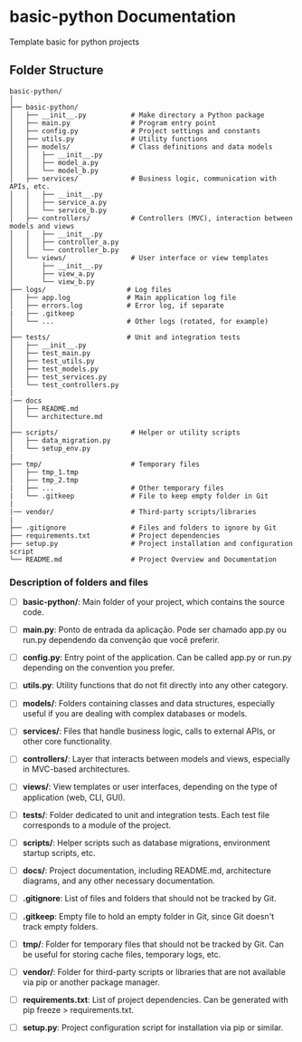 # basic-python Documentation

Template basic for python projects

## Folder Structure
```
basic-python/
│
├── basic-python/
│   ├── __init__.py           # Make directory a Python package
│   ├── main.py               # Program entry point
│   ├── config.py             # Project settings and constants
│   ├── utils.py              # Utility functions
│   ├── models/               # Class definitions and data models
│   │   ├── __init__.py
│   │   ├── model_a.py
│   │   └── model_b.py
│   ├── services/             # Business logic, communication with APIs, etc.
│   │   ├── __init__.py
│   │   ├── service_a.py
│   │   └── service_b.py
│   ├── controllers/          # Controllers (MVC), interaction between models and views
│   │   ├── __init__.py
│   │   ├── controller_a.py
│   │   └── controller_b.py
│   └── views/                # User interface or view templates
│       ├── __init__.py
│       ├── view_a.py
│       └── view_b.py
├── logs/                    # Log files
│   ├── app.log              # Main application log file
│   ├── errors.log           # Error log, if separate
|   ├── .gitkeep 
│   └── ...                  # Other logs (rotated, for example)
│
├── tests/                   # Unit and integration tests
│   ├── __init__.py
│   ├── test_main.py
│   ├── test_utils.py
│   ├── test_models.py
│   ├── test_services.py
│   └── test_controllers.py
|
|── docs
│   ├── README.md
│   └── architecture.md
│
├── scripts/                  # Helper or utility scripts
│   ├── data_migration.py
│   └── setup_env.py
|
├── tmp/                      # Temporary files
│   ├── tmp_1.tmp
│   ├── tmp_2.tmp
|   ├── ...                   # Other temporary files
|   └── .gitkeep              # File to keep empty folder in Git
|
|── vendor/                   # Third-party scripts/libraries
|
├── .gitignore                # Files and folders to ignore by Git
├── requirements.txt          # Project dependencies
├── setup.py                  # Project installation and configuration script
└── README.md                 # Project Overview and Documentation
```

### Description of folders and files

- [ ] **basic-python/**: Main folder of your project, which contains the source code.

- [ ] **main.py**: Ponto de entrada da aplicação. Pode ser chamado app.py ou run.py dependendo da convenção que você preferir.

- [ ] **config.py**: Entry point of the application. Can be called app.py or run.py depending on the convention you prefer.

- [ ] **utils.py**: Utility functions that do not fit directly into any other category.

- [ ] **models/**: Folders containing classes and data structures, especially useful if you are dealing with complex databases or models.

- [ ] **services/**: Files that handle business logic, calls to external APIs, or other core functionality.

- [ ] **controllers/**: Layer that interacts between models and views, especially in MVC-based architectures.

- [ ] **views/**: View templates or user interfaces, depending on the type of application (web, CLI, GUI).

- [ ] **tests/**: Folder dedicated to unit and integration tests. Each test file corresponds to a module of the project.

- [ ] **scripts/**: Helper scripts such as database migrations, environment startup scripts, etc.

- [ ] **docs/**: Project documentation, including README.md, architecture diagrams, and any other necessary documentation.

- [ ] **.gitignore**: List of files and folders that should not be tracked by Git.

- [ ] **.gitkeep**: Empty file to hold an empty folder in Git, since Git doesn't track empty folders.

- [ ] **tmp/**: Folder for temporary files that should not be tracked by Git. Can be useful for storing cache files, temporary logs, etc.

- [ ] **vendor/**: Folder for third-party scripts or libraries that are not available via pip or another package manager.

- [ ] **requirements.txt**: List of project dependencies. Can be generated with pip freeze > requirements.txt.

- [ ] **setup.py**: Project configuration script for installation via pip or similar.


